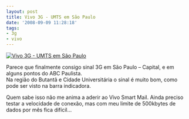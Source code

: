 ```yaml
---
layout: post
title: Vivo 3G - UMTS em São Paulo
date: '2008-09-09 11:28:18'
tags:
- 3g
- vivo
---
```



[![Vivo 3G - UMTS em São Paulo](http://farm4.static.flickr.com/3128/2843237684_1e0588e0b0_m.jpg)](http://www.flickr.com/photos/seiti/2843237684/ "photo sharing")

Parece que finalmente consigo sinal 3G em São Paulo – Capital, e em alguns pontos do ABC Paulista.   
 Na região do Butantã e Cidade Universitária o sinal é muito bom, como pode ser visto na barra indicadora.

Quem sabe isso não me anima a aderir ao Vivo Smart Mail. Ainda preciso testar a velocidade de conexão, mas com meu limite de 500kbytes de dados por mês fica difícil…


